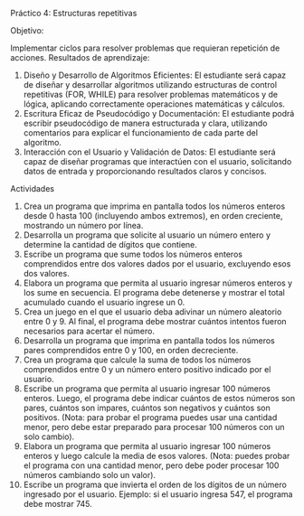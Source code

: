 Práctico 4: Estructuras repetitivas

Objetivo:

Implementar ciclos para resolver problemas que requieran repetición de acciones.
Resultados de aprendizaje:

1. Diseño y Desarrollo de Algoritmos Eficientes: El estudiante será capaz de diseñar y
desarrollar algoritmos utilizando estructuras de control repetitivas (FOR, WHILE) para
resolver problemas matemáticos y de lógica, aplicando
correctamente operaciones matemáticas y cálculos.
2. Escritura Eficaz de Pseudocódigo y Documentación: El estudiante podrá escribir
pseudocódigo de manera estructurada y clara, utilizando comentarios para explicar el
funcionamiento de cada parte del algoritmo.
3. Interacción con el Usuario y Validación de Datos: El estudiante será capaz de
diseñar programas que interactúen con el usuario, solicitando datos de entrada y
proporcionando resultados claros y concisos.

Actividades
1) Crea un programa que imprima en pantalla todos los números enteros desde 0 hasta 100
(incluyendo ambos extremos), en orden creciente, mostrando un número por línea.
2) Desarrolla un programa que solicite al usuario un número entero y determine la cantidad de
dígitos que contiene.
3) Escribe un programa que sume todos los números enteros comprendidos entre dos valores
dados por el usuario, excluyendo esos dos valores.
4) Elabora un programa que permita al usuario ingresar números enteros y los sume en
secuencia. El programa debe detenerse y mostrar el total acumulado cuando el usuario ingrese
un 0.
5) Crea un juego en el que el usuario deba adivinar un número aleatorio entre 0 y 9. Al final, el
programa debe mostrar cuántos intentos fueron necesarios para acertar el número.
6) Desarrolla un programa que imprima en pantalla todos los números pares comprendidos
entre 0 y 100, en orden decreciente.
7) Crea un programa que calcule la suma de todos los números comprendidos entre 0 y un
número entero positivo indicado por el usuario.
8) Escribe un programa que permita al usuario ingresar 100 números enteros. Luego, el
programa debe indicar cuántos de estos números son pares, cuántos son impares, cuántos son
negativos y cuántos son positivos. (Nota: para probar el programa puedes usar una cantidad
menor, pero debe estar preparado para procesar 100 números con un solo cambio).
9) Elabora un programa que permita al usuario ingresar 100 números enteros y luego calcule la
media de esos valores. (Nota: puedes probar el programa con una cantidad menor, pero debe
poder procesar 100 números cambiando solo un valor).
10) Escribe un programa que invierta el orden de los dígitos de un número ingresado por el usuario.
Ejemplo: si el usuario ingresa 547, el programa debe mostrar 745.